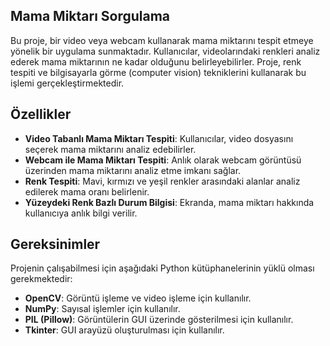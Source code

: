 ## Mama Miktarı Sorgulama
Bu proje, bir video veya webcam kullanarak mama miktarını tespit etmeye yönelik bir uygulama sunmaktadır. Kullanıcılar, videolarındaki renkleri analiz ederek mama miktarının ne kadar olduğunu belirleyebilirler. Proje, renk tespiti ve bilgisayarla görme (computer vision) tekniklerini kullanarak bu işlemi gerçekleştirmektedir.

## Özellikler
- **Video Tabanlı Mama Miktarı Tespiti**: Kullanıcılar, video dosyasını seçerek mama miktarını analiz edebilirler.
- **Webcam ile Mama Miktarı Tespiti**: Anlık olarak webcam görüntüsü üzerinden mama miktarını analiz etme imkanı sağlar.
- **Renk Tespiti**: Mavi, kırmızı ve yeşil renkler arasındaki alanlar analiz edilerek mama oranı belirlenir.
- **Yüzeydeki Renk Bazlı Durum Bilgisi**: Ekranda, mama miktarı hakkında kullanıcıya anlık bilgi verilir.

## Gereksinimler
Projenin çalışabilmesi için aşağıdaki Python kütüphanelerinin yüklü olması gerekmektedir:
- **OpenCV**: Görüntü işleme ve video işleme için kullanılır.
- **NumPy**: Sayısal işlemler için kullanılır.
- **PIL (Pillow)**: Görüntülerin GUI üzerinde gösterilmesi için kullanılır.
- **Tkinter**: GUI arayüzü oluşturulması için kullanılır.
